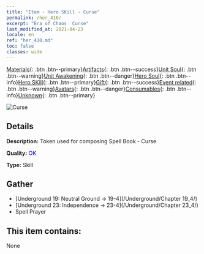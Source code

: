 ```yaml
---
title: "Item - Hero SKill - Curse"
permalink: /her_410/
excerpt: "Era of Chaos  Curse"
last_modified_at: 2021-04-23
locale: en
ref: "her_410.md"
toc: false
classes: wide
---
```

 [Materials](/Items/){: .btn .btn--primary}[Artifacts](/Items/Artifacts/){: .btn .btn--success}[Unit Soul](/Items/UnitSoul/){: .btn .btn--warning}[Unit Awakening](/Items/UnitAwakening/){: .btn .btn--danger}[Hero Soul](/Items/HeroSoul/){: .btn .btn--info}[Hero SKill](/Items/HeroSkill/){: .btn .btn--primary}[Gift](/Items/Gift/){: .btn .btn--success}[Event related](/Items/Events/){: .btn .btn--warning}[Avatars](/Items/Avatars/){: .btn .btn--danger}[Consumables](/Items/Consumables/){: .btn .btn--info}[Unknown](/Items/Unknown/){: .btn .btn--primary}

 ![Curse](/images/t/ps_ezhoufushen.png)

## Details
 **Description:** Token used for composing Spell Book - Curse

 **Quality:** <span style="color: #0000CD">OK</span>

 **Type:** Skill

## Gather

*    [Underground 19: Neutral Ground -> 19-4](/Underground/Chapter 19_4/) 
*    [Underground 23: Independence -> 23-4](/Underground/Chapter 23_4/) 
*    Spell Prayer 

## This item contains:

  None

